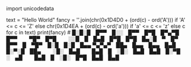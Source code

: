 import unicodedata

text = "Hello World"
fancy = ''.join(chr(0x1D4D0 + (ord(c) - ord('A'))) if 'A' <= c <= 'Z' else 
                chr(0x1D4EA + (ord(c) - ord('a'))) if 'a' <= c <= 'z' else c
                for c in text)
print(fancy)  # 
█░█░█ █▀▀ █░░ █▀▀ █▀█ █▀▄▀█ █▀▀   ▀█▀ █▀█   ░░█ █ █▄█ █▀█ █▀█ █▄░█ ▀ █▀   █▀▀ █ ▀█▀ █░█ █░█ █▄▄
▀▄▀▄▀ ██▄ █▄▄ █▄▄ █▄█ █░▀░█ ██▄   ░█░ █▄█   █▄█ █ ░█░ █▄█ █▄█ █░▀█ ░ ▄█   █▄█ █ ░█░ █▀█ █▄█ █▄█

<!--
**zz1yxxn/zz1yxxn** is a ✨ _special_ ✨ repository because its `README.md` (this file) appears on your GitHub profile.

Here are some ideas to get you started:

- 🔭 I’m currently working on ...
- 🌱 I’m currently learning ...
- 👯 I’m looking to collaborate on ...
- 🤔 I’m looking for help with ...
- 💬 Ask me about ...
- 📫 How to reach me: ...
- 😄 Pronouns: ...
- ⚡ Fun fact: ...
-->

